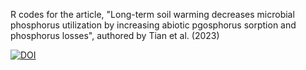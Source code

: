 R codes for the article, "Long-term soil warming decreases microbial phosphorus utilization by increasing abiotic pgosphorus sorption and phosphorus losses", authored by Tian et al. (2023)

[![DOI](https://zenodo.org/badge/511427878.svg)](https://zenodo.org/badge/latestdoi/511427878)
